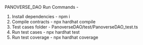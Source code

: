 
PANOVERSE_DAO Run Commands - 

1. Install dependencies - npm i
2. Compile contracts - npx hardhat compile
3. Test cases folder - PanoverseDAO/test/PanoverseDAO_test.ts
4. Run test cases - npx hardhat test
5. Run test coverage - npx hardhat coverage